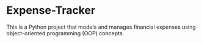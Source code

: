 # Expense-Tracker
This is a Python project that models and manages financial expenses using object-oriented programming (OOP) concepts.
